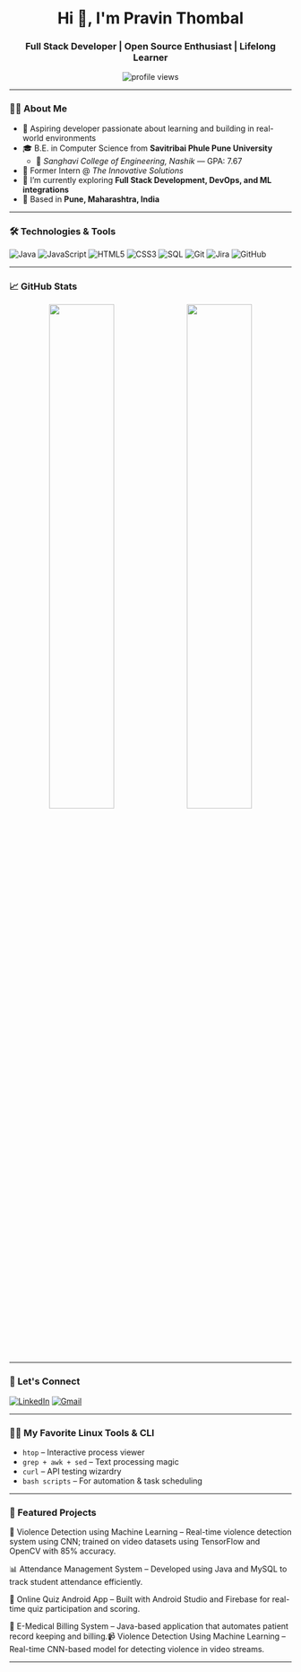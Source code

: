 <!--
**pravinthombal28/pravinthombal28** is a ✨ _special_ ✨ repository because its `README.md` (this file) appears on your GitHub profile.

Here are some ideas to get you started:

- 🔭 I’m currently working on ...
- 🌱 I’m currently learning ...
- 👯 I’m looking to collaborate on ...
- 🤔 I’m looking for help with ...
- 💬 Ask me about ...
- 📫 How to reach me: ...
- 😄 Pronouns: ...
- ⚡ Fun fact: ...
-->
<h1 align="center">Hi 👋, I'm Pravin Thombal</h1>
<h3 align="center">Full Stack Developer | Open Source Enthusiast | Lifelong Learner</h3>

<p align="center">
  <img src="https://komarev.com/ghpvc/?username=pravinthombal28&label=Profile%20views&color=0e75b6&style=flat" alt="profile views" />
</p>

---

### 🧑‍💻 About Me

- 🎯 Aspiring developer passionate about learning and building in real-world environments
- 🎓 B.E. in Computer Science from **Savitribai Phule Pune University**
  - 🏫 *Sanghavi College of Engineering, Nashik* — GPA: 7.67
- 💼 Former Intern @ *The Innovative Solutions*
- 🧠 I’m currently exploring **Full Stack Development, DevOps, and ML integrations**
- 📍 Based in **Pune, Maharashtra, India**

---

### 🛠️ Technologies & Tools

![Java](https://img.shields.io/badge/Java-ED8B00?style=for-the-badge&logo=java&logoColor=white)
![JavaScript](https://img.shields.io/badge/JavaScript-F7DF1E?style=for-the-badge&logo=javascript&logoColor=black)
![HTML5](https://img.shields.io/badge/HTML5-E34F26?style=for-the-badge&logo=html5&logoColor=white)
![CSS3](https://img.shields.io/badge/CSS3-1572B6?style=for-the-badge&logo=css3&logoColor=white)
![SQL](https://img.shields.io/badge/SQL-4479A1?style=for-the-badge&logo=mysql&logoColor=white)
![Git](https://img.shields.io/badge/Git-F05032?style=for-the-badge&logo=git&logoColor=white)
![Jira](https://img.shields.io/badge/Jira-0052CC?style=for-the-badge&logo=jira&logoColor=white)
![GitHub](https://img.shields.io/badge/GitHub-000?style=for-the-badge&logo=github&logoColor=white)

---

### 📈 GitHub Stats

<p align="center">
  <img width="48%" src="https://github-readme-stats.vercel.app/api?username=pravinthombal28&show_icons=true&theme=radical" />
  <img width="48%" src="https://github-readme-streak-stats.herokuapp.com/?user=pravinthombal28&theme=radical" />
</p>

---

### 🔗 Let's Connect

[![LinkedIn](https://img.shields.io/badge/LinkedIn-blue?style=for-the-badge&logo=linkedin&logoColor=white)](https://www.linkedin.com/in/pravin-thombal-01083b312)
[![Gmail](https://img.shields.io/badge/Gmail-D14836?style=for-the-badge&logo=gmail&logoColor=white)](mailto:thombalpravin5751@gmail.com)

---

### 🧑‍💻 My Favorite Linux Tools & CLI

- `htop` – Interactive process viewer  
- `grep + awk + sed` – Text processing magic  
- `curl` – API testing wizardry  
- `bash scripts` – For automation & task scheduling  

---

### 🚀 Featured Projects

🤖 Violence Detection using Machine Learning – Real-time violence detection system using CNN; trained on video datasets using TensorFlow and OpenCV with 85% accuracy.

📊 Attendance Management System – Developed using Java and MySQL to track student attendance efficiently.

📱 Online Quiz Android App – Built with Android Studio and Firebase for real-time quiz participation and scoring.

🧾 E-Medical Billing System – Java-based application that automates patient record keeping and billing.📹 Violence Detection Using Machine Learning – Real-time CNN-based model for detecting violence in video streams.

---

